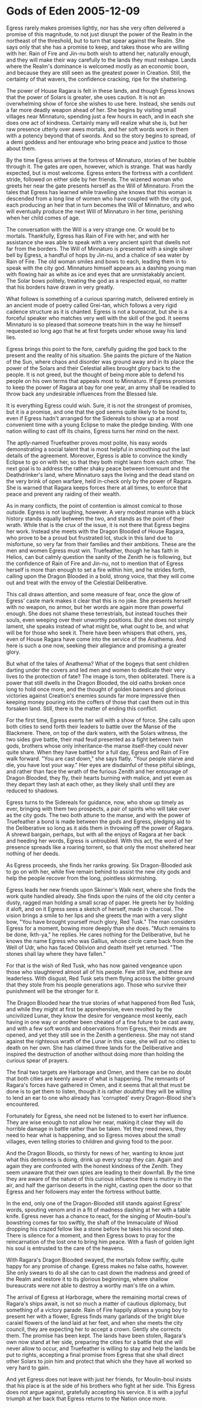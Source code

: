 <!-- TITLE: Gods of Eden 2005-12-09 -->
<!-- SUBTITLE: A game log for Gods of Eden -->

# Gods of Eden 2005-12-09

Egress rarely makes promises lightly, nor has she very often delivered a promise of this magnitude, to not just disrupt the power of the Realm in the northeast of the threshold, but to turn that spear against the Realm. She says only that she has a promise to keep, and takes those who are willing with her. Rain of Fire and Jin-nu both wish to attend her, naturally enough, and they will make their way carefully to the lands they must reshape. Lands where the Realm's dominance is welcomed mostly as an economic boon, and because they are still seen as the greatest power in Creation. Still, the certainty of that wavers, the confidence cracking, ripe for the shattering.

The power of House Ragara is felt in these lands, and though Egress knows that the power of Solars is greater, she uses caution. It is not an overwhelming show of force she wishes to use here. Instead, she sends out a far more deadly weapon ahead of her. She begins by visiting small villages near Minnaturo, spending just a few hours in each, and in each she does one act of kindness. Certainly many will realize what she is, but her raw presence utterly over awes mortals, and her soft words work in them with a potency beyond that of swords. And so the story begins to spread, of a demi goddess and her entourage who bring peace and justice to those about them.

By the time Egress arrives at the fortress of Minnaturo, stories of her bubble through it. The gates are open, however, which is strange. That was hardly expected, but is most welcome. Egress enters the fortress with a confident stride, followed on either side by her friends. The wizened woman who greets her near the gate presents herself as the Will of Minnaturo. From the tales that Egress has learned while travelling she knows that this woman is descended from a long line of women who have coupled with the city god, each producing an heir that in turn becomes the Will of Minnaturo, and who will eventually produce the next Will of Minnaturo in her time, perishing when her child comes of age.

The conversation with the Will is a very strange one. Or would be to mortals. Thankfully, Egress has Rain of Fire with her, and with her assistance she was able to speak with a very ancient spirit that dwells not far from the borders. The Will of Minnaturo is presented with a single silver bell by Egress, a handful of hops by Jin-nu, and a chalice of sea water by Rain of Fire. The old woman smiles and bows to each, leading them in to speak with the city god. Minnaturo himself appears as a dashing young man with flowing hair as white as ice and eyes that are unmistakably ancient. The Solar bows politely, treating the god as a respected equal, no matter that his borders have drawn in very greatly.

What follows is something of a curious sparring match, delivered entirely in an ancient mode of poetry called Grei-tan, which follows a very rigid cadence structure as it is chanted. Egress is not a bureacrat, but she is a forceful speaker who matches very well with the skill of the god. It seems Minnaturo is so pleased that someone treats him in the way he himself requested so long ago that he at first forgets under whose sway his land lies.

Egress brings this point to the fore, carefully guiding the god back to the present and the reality of his situation. She paints the picture of the Nation of the Sun, where chaos and disorder was ground away and in its place the power of the Solars and their Celestial allies brought glory back to the people. It is not greed, but the thought of being more able to defend his people on his own terms that appeals most to Minnaturo. If Egress promises to keep the power of Ragara at bay for one year, an army shall be readied to throw back any undesirable influences from the Blessed Isle.

It is everything Egress could wish. Sure, it is not the strongest of promises, but it is a promise, and one that the god seems quite likely to be bond to, even if Egress hadn't arranged for the Sidereals to show up at a most convenient time with a young Eclipse to make the pledge binding. With one nation willing to cast off its chains, Egress turns her mind on the next.

The aptly-named Truefeather proves most polite, his easy words demonstrating a social talent that is most helpful in smoothing out the last details of the agreement. Moreover, Egress is able to convince the kindly Eclipse to go on with her, so that they both might learn from each other. The next goal is to address the rather shaky peace between Icemount and the Deathdrinker's land, where Minnaturo says the living and the dead stand on the very brink of open warfare, held in-check only by the power of Ragara. She is warned that Ragara keeps forces there at all times, to enforce that peace and prevent any raiding of their wealth.

As in many conflicts, the point of contention is almost comical to those outside. Egress is not laughing, however. A very modest manse with a black history stands equally between the two, and stands as the point of their wrath. While that is the crux of the issue, it is not there that Egress begins her work. Instead she meets with the Dragon Blooded of House Ragara, who prove to be a proud but frustrated lot, stuck in this land due to misfortune, so very far from their families and their ambitions. These are the men and women Egress must win. Truefeather, though he has faith in Helios, can but calmly question the sanity of the Zenith he is following, but the confidence of Rain of Fire and Jin-nu, not to mention that of Egress herself is more than enough to set a fire within him, and he strides forth, calling upon the Dragon Blooded in a bold, strong voice, that they will come out and treat with the envoy of the Celestial Deliberative.

This call draws attention, and some measure of fear, once the glow of Egress' caste mark makes it clear that this is no joke. She presents herself with no weapon, no armor, but her words are again more than powerful enough. She does not shame these terrestrials, but instead touches their souls, even weeping over their unworthy positions. But she does not simply lament, she speaks instead of what might be, what ought to be, and what will be for those who seek it. There have been whispers that others, yes, even of House Ragara have come into the service of the Anathema. And here is such a one now, seeking their allegiance and promising a greater glory.

But what of the tales of Anathema? What of the bogeys that sent children darting under the covers and led men and women to dedicate their very lives to the protection of fate? The image is torn, then obliterated. There is a power that still dwells in the Dragon Blooded, the old oaths broken once long to hold once more, and the thought of golden banners and glorious victories against Creation's enemies sounds far more impressive then keeping money pouring into the coffers of those that cast them out in this forsaken land. Still, there is the matter of ending this conflict.

For the first time, Egress exerts her will with a show of force. She calls upon both cities to send forth their leaders to battle over the Manse of the Blackmere. There, on top of the dark waters, with the Solars witness, the two sides give battle, their mad feud presented as a fight between twin gods, brothers whose only inheritance-the manse itself-they could never quite share. When they have battled for a full day, Egress and Rain of Fire walk forward. "You are cast down," she says flatly. "Your people starve and die, you have lost your way." Her eyes are disdainful of these pitiful siblings, and rather than face the wrath of the furious Zenith and her entourage of Dragon Blooded, they fly, their hearts burning with malice, and yet even as they depart they lash at each other, as they likely shall until they are reduced to shadows.

Egress turns to the Sidereals for guidance, now, who show up timely as ever, bringing with them two prospects, a pair of spirits who will take over as the city gods. The two both attune to the manse, and with the power of Truefeather a bond is made between the gods and Egress, pledging aid to the Deliberative so long as it aids them in throwing off the power of Ragara. A shrewd bargain, perhaps, but with all the enjoys of Ragara at her back and heeding her words, Egress is untroubled. With this act, the word of her presence spreads like a roaring torrent, so that only the most sheltered hear nothing of her deeds.

As Egress proceeds, she finds her ranks growing. Six Dragon-Blooded ask to go on with her, while five remain behind to assist the new city gods and help the people recover from the long, pointless skirmishing.

Egress leads her new friends upon Skinner's Walk next, where she finds the work quite handled already. She finds upon the ruins of the old city center a dusty, ragged man holding a small scrap of paper. He greets her by holding it aloft, and on it Egress sees a sketch of herself, made in charcoal. The vision brings a smile to her lips and she greets the man with a very slight bow, "You have brought yourself much glory, Red Tusk." The man considers Egress for a moment, bowing more deeply than she does. "Much remains to be done, Ikth-ya," he replies. He cares nothing for the Deliberative, but he knows the name Egress who was Gallius, whose circle came back from the Well of Udr, who has faced Oblivion and death itself yet returned. "The stones shall lay where they have fallen."

For that is the wish of Red Tusk, who has now gained vengeance upon those who slaughtered almost all of his people. Few still live, and these are leaderless. With disgust, Red Tusk sets them flying across the bitter ground that they stole from his people generations ago. Those who survive their punishment will be the stronger for it.

The Dragon Blooded hear the true stories of what happened from Red Tusk, and while they might at first be apprehensive, even revolted by the uncivilized Lunar, they know the desire for vengeance most keenly, each having in one way or another been cheated of a fine future to be cast away, and with a few soft words and observations from Egress, their minds are opened, and yet they still see in the Zenith a gentleness. She may not stand against the righteous wrath of the Lunar in this case, she will put no cities to death on her own. She has claimed three lands for the Deliberative and inspired the destruction of another without doing more than holding the curious spear of prayers.

The final two targets are Harborage and Omen, and there can be no doubt that both cities are keenly aware of what is happening. The remnants of Ragara's forces have gathered in Omen, and it seems that all that must be done is to get them to listen, though it is rather doubtful they will be willing to lend an ear to one who already has 'corrupted' every Dragon-Blood she's encountered.

Fortunately for Egress, she need not be listened to to exert her influence. They are wise enough to not allow her near, making it clear they will do horrible damage in battle rather than be taken. Yet they need news, they need to hear what is happening, and so Egress moves about the small villages, even telling stories to children and giving food to the poor.

And the Dragon Bloods, so thirsty for news of her, wanting to know just what this demoness is doing, drink up every scrap they can. Again and again they are confronted with the honest kindness of the Zenith. They seem unaware that their own spies are leading to their downfall. By the time they are aware of the nature of this curious influence there is mutiny in the air, and half the garrison deserts in the night, casting open the door so that Egress and her followers may enter the fortress without battle.

In the end, only one of the Dragon-Blooded still stands against Egress' words, spouting venom and in a fit of madness dashing at her with a table knife. Egress never has a chance to react, for the singing of Moutin-boul's bowstring comes far too swiftly, the shaft of the Immaculate of Wood dropping his crazed fellow like a stone before he takes his second step. There is silence for a moment, and then Egress bows to pray for the reincarnation of the lost one to bring him peace. With a flash of golden light his soul is entrusted to the care of the heavens.

With Ragara's Dragon Blooded swayed, the mortals follow swiftly, quite happy for any promise of change. Egress makes no false oaths, however. She only swears to do all she can to cast down the madness and greed of the Realm and restore it to its glorious beginnings, where shallow bureaucrats were not able to destroy a worthy man's life on a whim.

The arrival of Egress at Harborage, where the remaining mortal crews of Ragara's ships await, is not so much a matter of cautious diplomacy, but something of a victory parade. Rain of Fire happily allows a young boy to present her with a flower, Egress finds many garlands of the bright blue caraiel flowers of the land laid at her feet, and when she meets the city council, they are expecting her to accept a crown. Gently she corrects them. The promise has been kept. The lands have been stolen, Ragara's own now stand at her side, preparing the cities for a battle that she will never allow to occur, and Truefeather is willing to stay and help the lands be put to rights, accepting a final promise from Egress that she shall direct other Solars to join him and protect that which she they have all worked so very hard to gain.

And yet Egress does not leave with just her friends, for Moulin-boul insists that his place is at the side of his brothers who fight at her side. This Egress does not argue against, gratefully accepting his service. It is with a joyful triumph at her back that Egress returns to the Nation once more.